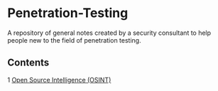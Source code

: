 # Penetration-Testing

A repository of general notes created by a security consultant to help people new to the field of penetration testing.

## Contents

1 [Open Source Intelligence (OSINT)](PenetrationTesting/Open-Source-Intelligence/readme.md)
